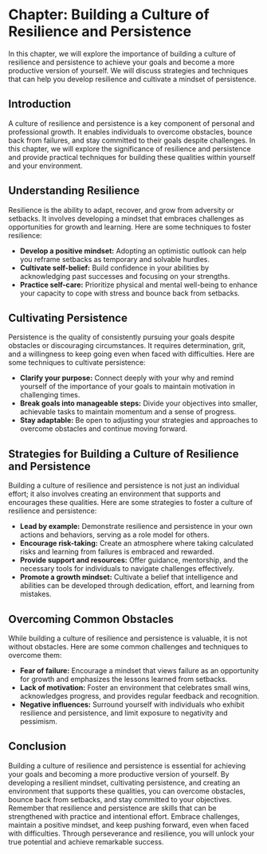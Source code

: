 Chapter: Building a Culture of Resilience and Persistence
=========================================================

In this chapter, we will explore the importance of building a culture of resilience and persistence to achieve your goals and become a more productive version of yourself. We will discuss strategies and techniques that can help you develop resilience and cultivate a mindset of persistence.

Introduction
------------

A culture of resilience and persistence is a key component of personal and professional growth. It enables individuals to overcome obstacles, bounce back from failures, and stay committed to their goals despite challenges. In this chapter, we will explore the significance of resilience and persistence and provide practical techniques for building these qualities within yourself and your environment.

Understanding Resilience
------------------------

Resilience is the ability to adapt, recover, and grow from adversity or setbacks. It involves developing a mindset that embraces challenges as opportunities for growth and learning. Here are some techniques to foster resilience:

* **Develop a positive mindset:** Adopting an optimistic outlook can help you reframe setbacks as temporary and solvable hurdles.
* **Cultivate self-belief:** Build confidence in your abilities by acknowledging past successes and focusing on your strengths.
* **Practice self-care:** Prioritize physical and mental well-being to enhance your capacity to cope with stress and bounce back from setbacks.

Cultivating Persistence
-----------------------

Persistence is the quality of consistently pursuing your goals despite obstacles or discouraging circumstances. It requires determination, grit, and a willingness to keep going even when faced with difficulties. Here are some techniques to cultivate persistence:

* **Clarify your purpose:** Connect deeply with your why and remind yourself of the importance of your goals to maintain motivation in challenging times.
* **Break goals into manageable steps:** Divide your objectives into smaller, achievable tasks to maintain momentum and a sense of progress.
* **Stay adaptable:** Be open to adjusting your strategies and approaches to overcome obstacles and continue moving forward.

Strategies for Building a Culture of Resilience and Persistence
---------------------------------------------------------------

Building a culture of resilience and persistence is not just an individual effort; it also involves creating an environment that supports and encourages these qualities. Here are some strategies to foster a culture of resilience and persistence:

* **Lead by example:** Demonstrate resilience and persistence in your own actions and behaviors, serving as a role model for others.
* **Encourage risk-taking:** Create an atmosphere where taking calculated risks and learning from failures is embraced and rewarded.
* **Provide support and resources:** Offer guidance, mentorship, and the necessary tools for individuals to navigate challenges effectively.
* **Promote a growth mindset:** Cultivate a belief that intelligence and abilities can be developed through dedication, effort, and learning from mistakes.

Overcoming Common Obstacles
---------------------------

While building a culture of resilience and persistence is valuable, it is not without obstacles. Here are some common challenges and techniques to overcome them:

* **Fear of failure:** Encourage a mindset that views failure as an opportunity for growth and emphasizes the lessons learned from setbacks.
* **Lack of motivation:** Foster an environment that celebrates small wins, acknowledges progress, and provides regular feedback and recognition.
* **Negative influences:** Surround yourself with individuals who exhibit resilience and persistence, and limit exposure to negativity and pessimism.

Conclusion
----------

Building a culture of resilience and persistence is essential for achieving your goals and becoming a more productive version of yourself. By developing a resilient mindset, cultivating persistence, and creating an environment that supports these qualities, you can overcome obstacles, bounce back from setbacks, and stay committed to your objectives. Remember that resilience and persistence are skills that can be strengthened with practice and intentional effort. Embrace challenges, maintain a positive mindset, and keep pushing forward, even when faced with difficulties. Through perseverance and resilience, you will unlock your true potential and achieve remarkable success.
